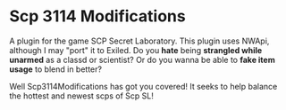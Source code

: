 # Scp 3114 Modifications
A plugin for the game SCP Secret Laboratory. This plugin uses NWApi, although I may "port" it to Exiled.
Do you **hate** being **strangled while unarmed** as a classd or scientist? Or do you wanna be able to **fake item usage** to blend in better? 

Well Scp3114Modifications has got you covered! It seeks to help balance the hottest and newest scps of Scp SL!
